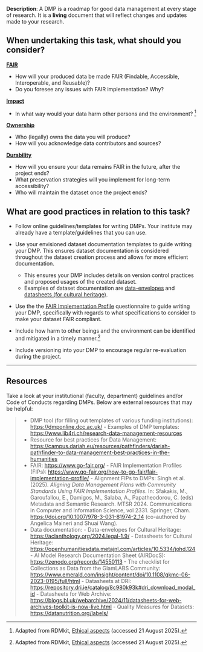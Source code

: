 **Description**: A DMP is a roadmap for good data management at every stage of research. It is a **living** document that will reflect changes and updates made to your research.

## When undertaking this task, what should you consider?

[**FAIR**](bias/types/FAIR)

- How will your produced data be made FAIR (Findable, Accessible, Interoperable, and Reusable)?
- Do you foresee any issues with FAIR implementation? Why?

[**Impact**](bias/types/impact)

- In what way would your data harm other persons and the environment? [^1]

[**Ownership**](bias/types/ownership)

- Who (legally) owns the data you will produce?
- How will you acknowledge data contributors and sources?

[**Durability**](bias/types/durability)

- How will you ensure your data remains FAIR in the future, after the project ends?
- What preservation strategies will you implement for long-term accessibility?
- Who will maintain the dataset once the project ends?

## What are good practices in relation to this task?

- Follow online guidelines/templates for writing DMPs. Your institute may already have a template/guidelines that you can use. 

- Use your envisioned dataset documentation templates to guide writing your DMP. This ensures dataset documentation is considered throughout the dataset creation process and allows for more efficient documentation. 
    - This ensures your DMP includes details on version control practices and proposed usages of the created dataset.
    - Examples of dataset documentation are [data-envelopes](https://aclanthology.org/2024.legal-1.9/) and [datasheets (for cultural heritage)](https://openhumanitiesdata.metajnl.com/articles/10.5334/johd.124). 

- Use the the [FAIR Implementation Profile](https://www.go-fair.org/how-to-go-fair/fair-implementation-profile/) questionnaire to guide writing your DMP, specifically with regards to what specifications to consider to make your dataset FAIR compliant. 

- Include how harm to other beings and the environment can be identified and mitigated in a timely manner.[^2]

- Include versioning into your DMP to encourage regular re-evaluation during the project. 

---

## Resources
    
Take a look at your institutional (faculty, department) guidelines and/or Code of Conducts regarding DMPs. Below are external resources that may be helpful:

> - DMP tool (for filling out templates of various funding institutions): https://dmponline.dcc.ac.uk/ 
    - Examples of DMP templates: https://www.lib4ri.ch/research-data-management-resources
> - Resource for best practices for Data Management: https://campus.dariah.eu/resources/pathfinders/dariah-pathfinder-to-data-management-best-practices-in-the-humanities
> - FAIR: https://www.go-fair.org/ 
    - FAIR Implementation Profiles (FIPs): https://www.go-fair.org/how-to-go-fair/fair-implementation-profile/ 
    - Alignment FIPs to DMPs: Singh et al. (2025). _Aligning Data Management Plans with Community Standards Using FAIR Implementation Profiles_. In: Sfakakis, M., Garoufallou, E., Damigos, M., Salaba, A., Papatheodorou, C. (eds) Metadata and Semantic Research. MTSR 2024. Communications in Computer and Information Science, vol 2331. Springer, Cham. https://doi.org/10.1007/978-3-031-81974-2_14
    (co-authored by Angelica Maineri and Shuai Wang). 
> - Data documentation:
    - Data-envelopes for Cultural Heritage: https://aclanthology.org/2024.legal-1.9/
    - Datasheets for Cultural Heritage: https://openhumanitiesdata.metajnl.com/articles/10.5334/johd.124 
    - AI Model Research Documentation Sheet (AIRDocS): https://zenodo.org/records/14550113 
    - The checklist for Collections as Data from the GlamLABS Community: https://www.emerald.com/insight/content/doi/10.1108/gkmc-06-2023-0195/full/html 
    - Datasheets at DRI: https://repository.dri.ie/catalog/8c980k93k#dri_download_modal_id
    - Datasheets for Web Archive: https://blogs.bl.uk/webarchive/2024/11/datasheets-for-web-archives-toolkit-is-now-live.html
    - Quality Measures for Datasets: https://datanutrition.org/labels/ 


[^1]: Adapted from RDMkit, [Ethical aspects](https://rdmkit.elixir-europe.org/ethics#which-aspects-of-rdm-might-raise-ethical-issues) (accessed 21 August 2025).
[^2]: Adapted from RDMkit, [Ethical aspects](https://rdmkit.elixir-europe.org/ethics#which-aspects-of-rdm-might-raise-ethical-issues) (accessed 21 August 2025).